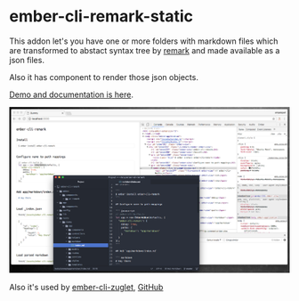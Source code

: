 # ember-cli-remark-static

This addon let's you have one or more folders with markdown files which are transformed to abstact syntax tree by [remark](https://remark.js.org/) and made available as a json files.

Also it has component to render those json objects.

[Demo and documentation is here](https://ember-cli-remark-static.firebaseapp.com/).

![](screenshot.png)

Also it's used by [ember-cli-zuglet](https://ember-cli-zuglet.firebaseapp.com/), [GitHub](https://github.com/ampatspell/ember-cli-zuglet)
